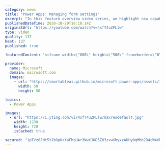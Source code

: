 ```yaml
---
category: news
title: "Power Apps: Managing form settings"
excerpt: "In this feature overview video series, we highlight new capabilities included in the latest update to Microsoft Power Apps.  Improvements to Microsoft Power Apps for managing form settings and events allow users to set various features on a form in the new modern designer.   Get the most out of Power"
publishedDateTime: 2020-10-29T18:18:14Z
originalUrl: "https://youtube.com/watch?v=4xfT4uZPLlw"
type: video
quality: 137
heat: 137
published: true

featuredContent: "<iframe width=\"800\" height=\"500\" frameborder=\"0\" src=\"https://www.youtube.com/embed/4xfT4uZPLlw\" allow=\"accelerometer; autoplay; encrypted-media; gyroscope; picture-in-picture\" allowfullscreen></iframe>"

provider:
  name: Microsoft
  domain: microsoft.com
  images:
    - url: "https://smartableai.github.io/microsoft-power-apps/assets/images/organizations/microsoft.com-50x50.jpg"
      width: 50
      height: 50

topics:
  - Power Apps

images:
  - url: "https://i.ytimg.com/vi/4xfT4uZPLlw/maxresdefault.jpg"
    width: 1280
    height: 720
    isCached: true

secured: "1pTVz8JNt5Y1bOpU+XaFhqUAr3NwXJKD5ZH3zvwXbyxzADHy0qMMo2D4cW4Vk0VixIAwJnh/GBDPnk0DMVk5OL4GUNYbmoLcXlb3lcLxEOlvv2cognEH9rOyjyzdFOsp0wK5xOZAM0b7ACtqUIF6mZn99sf0TuX1JnBRlTwCZWWsyyejKzxhDA7cD2jBBGaiU6OySOZ9QyFsujr7OIpkKPr4/7/YRQnYKB7+VA3yHdxRxvuQon9oC9ZnA+0L4pRgcL/+WOlfUionzfVIKv6ZcWzCDKWChISXGH//+WErD616o/mlb/yWHbaZ3DnMdVrJOBKUH8D53PifxMQmtngd0wf59YZkfthHwTyNl3S+PEWjLboZsD4UmzJzJW75PmXDTEeRZ3hOqZZu+Ntw5vQu/oLlbsPUksplfi70nIhdAbtGtrsGKquaOa5UhcSlclZf;2iGLSbdDYLniMQVZSp6GHg=="
---
```


